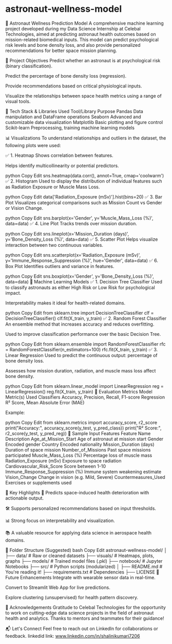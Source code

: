 # astronaut-wellness-model
🚀 Astronaut Wellness Prediction Model
A comprehensive machine learning project developed during my Data Science Internship at Celebal Technologies, aimed at predicting astronaut health outcomes based on mission-related biomedical inputs. This model can predict psychological risk levels and bone density loss, and also provide personalized recommendations for better space mission planning.

📌 Project Objectives
Predict whether an astronaut is at psychological risk (binary classification).

Predict the percentage of bone density loss (regression).

Provide recommendations based on critical physiological inputs.

Visualize the relationships between space health metrics using a range of visual tools.

🧰 Tech Stack & Libraries Used
Tool/Library	Purpose
Pandas	Data manipulation and DataFrame operations
Seaborn	Advanced and customizable data visualization
Matplotlib	Basic plotting and figure control
Scikit-learn	Preprocessing, training machine learning models

📊 Visualizations
To understand relationships and outliers in the dataset, the following plots were used:

✅ 1. Heatmap
Shows correlation between features.

Helps identify multicollinearity or potential predictors.

python
Copy
Edit
sns.heatmap(data.corr(), annot=True, cmap='coolwarm')
✅ 2. Histogram
Used to display the distribution of individual features such as Radiation Exposure or Muscle Mass Loss.

python
Copy
Edit
data['Radiation_Exposure (mSv)'].hist(bins=20)
✅ 3. Bar Plot
Visualizes categorical comparisons such as Mission Count vs Gender or Vision Change.

python
Copy
Edit
sns.barplot(x='Gender', y='Muscle_Mass_Loss (%)', data=data)
✅ 4. Line Plot
Tracks trends over mission duration.

python
Copy
Edit
sns.lineplot(x='Mission_Duration (days)', y='Bone_Density_Loss (%)', data=data)
✅ 5. Scatter Plot
Helps visualize interaction between two continuous variables.

python
Copy
Edit
sns.scatterplot(x='Radiation_Exposure (mSv)', y='Immune_Response_Suppression (%)', hue='Gender', data=data)
✅ 6. Box Plot
Identifies outliers and variance in features.

python
Copy
Edit
sns.boxplot(x='Gender', y='Bone_Density_Loss (%)', data=data)
🤖 Machine Learning Models
✅ 1. Decision Tree Classifier
Used to classify astronauts as either High Risk or Low Risk for psychological impact.

Interpretability makes it ideal for health-related domains.

python
Copy
Edit
from sklearn.tree import DecisionTreeClassifier
clf = DecisionTreeClassifier()
clf.fit(X_train, y_train)
✅ 2. Random Forest Classifier
An ensemble method that increases accuracy and reduces overfitting.

Used to improve classification performance over the basic Decision Tree.

python
Copy
Edit
from sklearn.ensemble import RandomForestClassifier
rfc = RandomForestClassifier(n_estimators=100)
rfc.fit(X_train, y_train)
✅ 3. Linear Regression
Used to predict the continuous output: percentage of bone density loss.

Assesses how mission duration, radiation, and muscle mass loss affect bone density.

python
Copy
Edit
from sklearn.linear_model import LinearRegression
reg = LinearRegression()
reg.fit(X_train, y_train)
🧪 Evaluation Metrics
Model	Metric(s) Used
Classifiers	Accuracy, Precision, Recall, F1-score
Regression	R² Score, Mean Absolute Error (MAE)

Example:

python
Copy
Edit
from sklearn.metrics import accuracy_score, r2_score
print("Accuracy:", accuracy_score(y_test, y_pred_class))
print("R² Score:", r2_score(y_test, y_pred_reg))
🧠 Sample Input Features
Feature Name	Description
Age_at_Mission_Start	Age of astronaut at mission start
Gender	Encoded gender
Country	Encoded nationality
Mission_Duration (days)	Duration of space mission
Number_of_Missions	Past space missions participated
Muscle_Mass_Loss (%)	Percentage loss of muscle mass
Radiation_Exposure (mSv)	Exposure to space radiation
Cardiovascular_Risk_Score	Score between 1-10
Immune_Response_Suppression (%)	Immune system weakening estimate
Vision_Change	Change in vision (e.g. Mild, Severe)
Countermeasures_Used	Exercises or supplements used

📌 Key Highlights
🔬 Predicts space-induced health deterioration with actionable output.

🛠️ Supports personalized recommendations based on input thresholds.

📊 Strong focus on interpretability and visualization.

📚 A valuable resource for applying data science in aerospace health domains.

📁 Folder Structure (Suggested)
bash
Copy
Edit
astronaut-wellness-model/
│
├── data/                    # Raw or cleaned datasets
├── visuals/                 # Heatmaps, plots, graphs
├── models/                  # Trained model files (.pkl)
├── notebook/                # Jupyter Notebooks
├── src/                     # Python scripts (modularized)
│
├── README.md                # You're reading it!
├── requirements.txt         # Dependencies
├── LICENSE
🔮 Future Enhancements
Integrate with wearable sensor data in real-time.

Convert to Streamlit Web App for live predictions.

Explore clustering (unsupervised) for health pattern discovery.

🙌 Acknowledgements
Gratitude to Celebal Technologies for the opportunity to work on cutting-edge data science projects in the field of astronaut health and analytics. Thanks to mentors and teammates for their guidance!

📬 Let's Connect
Feel free to reach out on LinkedIn for collaborations or feedback.
linkedid link: www.linkedin.com/in/shalinikumari7206

